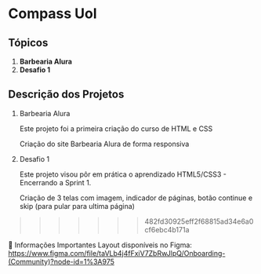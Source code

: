 <h1>Compass Uol</h1>



<h2>Tópicos</h2>
  
  <ol>
      <li><strong>Barbearia Alura</strong></li>
      <li><strong>Desafio 1</strong></li>
 </ol>     
      
<h2>Descrição dos Projetos</h2>
  
  1. Barbearia Alura 
 
      Este projeto foi a primeira criação do curso de HTML e CSS
     
      Criação do site Barbearia Alura de forma responsiva
  2. Desafio 1 
   
       Este projeto visou pôr em prática o aprendizado HTML5/CSS3 -  Encerrando a Sprint 1.

       Criação de 3 telas com imagem, indicador de páginas, botão continue e skip (para pular para ultima página)
   
  
>>>>>>> 482fd30925eff2f68815ad34e6a0cf6ebc4b171a



🚨 Informações Importantes
Layout disponíveis no Figma: https://www.figma.com/file/taVLb4j4fFxiV7ZbRwJlpQ/Onboarding-(Community)?node-id=1%3A975